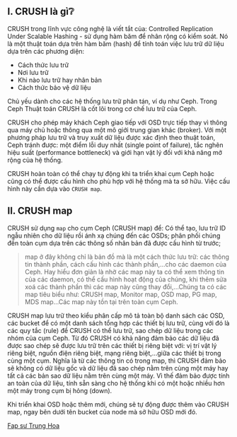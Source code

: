## <a name="I" >I. CRUSH là gì❔</a>

CRUSH trong lĩnh vực công nghệ là viết tắt của: Controlled Replication Under Scalable Hashing - sử dụng hàm băm để nhân rộng có kiểm soát. Nó là một thuật toán dựa trên hàm băm (hash) để tính toán việc lưu trữ dữ liệu dựa trên các phương diện: 
 - Cách thức lưu trữ 
 - Nơi lưu trữ 
 - Khi nào lưu trữ hay nhân bản
 - Cách thức bảo vệ dữ liệu

Chủ yếu dành cho các hệ thống lưu trữ phân tán, ví dụ như Ceph. Trong Ceph Thuật toán CRUSH là cốt lõi trong cơ chế lưu trữ của Ceph.

CRUSH cho phép máy khách Ceph giao tiếp với OSD trực tiếp thay vì thông qua máy chủ hoặc thông qua một mô giới trung gian khác (broker). Với một phương pháp lưu trữ và truy xuất dữ liệu được xác định theo thuật toán, Ceph tránh được: một điểm lỗi duy nhất (single point of failure), tắc nghẽn hiệu suất (performance bottleneck) và giới hạn vật lý đối với khả năng mở rộng của hệ thống.

CRUSH hoàn toàn có thể chạy tự động khi ta triển khai cụm Ceph hoặc cũng có thể được cấu hình cho phù hợp với hệ thống mà ta sở hữu. Việc cấu hình này cần dựa vào `CRUSH map`.

## <a name="II" >II. CRUSH map</a>

CRUSH sử dụng `map` cho cụm Ceph (CRUSH map) để: Có thể tạo, lưu trữ ID ngẫu nhiên cho dữ liệu rồi ánh xạ chúng đến các OSDs; phân phối chúng đến toàn cụm dựa trên các thông số nhân bản đã được cấu hình từ trước;

>map ở đây không chỉ là bản đồ mà là một cách thức lưu trữ: các thông tin thành phần, cách cấu hình các thành phần,...cho các daemon của Ceph. Hay hiểu đơn giản là nhờ các map này ta có thể xem thông tin của các daemon, có thể cấu hình hoạt động của chúng, khi thêm sửa xoá các thành phần thì các map này cũng thay đổi,...Chúng ta có các map tiêu biểu như: CRUSH map, Monitor map, OSD map, PG map, MDS map...Các map này tồn tại trên toàn cụm Ceph.

CRUSH map lưu trữ theo kiểu phân cấp mô tả toàn bộ danh sách các OSD, các bucket để có một danh sách tổng hợp các thiết bị lưu trữ, cùng với đó là các quy tắc (rule) để CRUSH có thể lưu trữ, sao chép dữ liệu trong các nhóm của cụm Ceph. Từ đó CRUSH có khả năng đảm bảo các dữ liệu đã được sao chép sẽ được lưu trữ trên các thiết bị riêng biệt với: vị trí vật lý riêng biệt, nguồn điện riêng biệt, mạng riêng biệt,...giữa các thiết bị trong cùng một cụm. Nghĩa là từ các thông tin có trong map, thì CRUSH đảm bảo sẽ không có dữ liệu gốc và dữ liệu đã sao chép nằm trên cùng một máy hay tất cả các bản sao dữ liệu nằm trên cùng một máy. Vì thế đảm bảo được tính an toàn của dữ liệu, tính sẵn sàng cho hệ thống khi có một hoặc nhiều hơn một máy trong cụm bị hỏng (down).

Khi triển khai OSD hoặc thêm mới, chúng sẽ tự động được thêm vào CRUSH map, ngay bên dưới tên bucket của node mà sở hữu OSD mới đó. 

[Fap sư Trung Hoa](https://www.modb.pro/db/50689)
